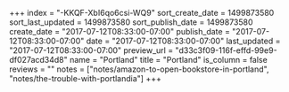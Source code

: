 +++
index = "-KKQF-XbI6qo6csi-WQ9"
sort_create_date = 1499873580
sort_last_updated = 1499873580
sort_publish_date = 1499873580
create_date = "2017-07-12T08:33:00-07:00"
publish_date = "2017-07-12T08:33:00-07:00"
date = "2017-07-12T08:33:00-07:00"
last_updated = "2017-07-12T08:33:00-07:00"
preview_url = "d33c3f09-116f-effd-99e9-df027acd34d8"
name = "Portland"
title = "Portland"
is_column = false
reviews = ""
notes = ["notes/amazon-to-open-bookstore-in-portland", "notes/the-trouble-with-portlandia"]
+++

